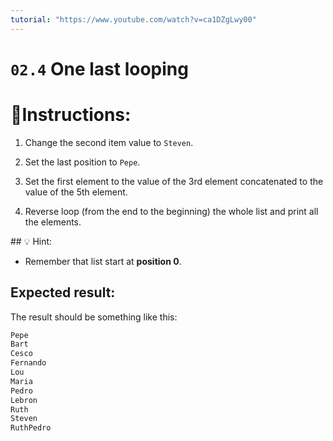 ```yaml
---
tutorial: "https://www.youtube.com/watch?v=ca1DZgLwy00"
---
```


# `02.4` One last looping

# 📝Instructions:

1. Change the second item value to `Steven`.

2. Set the last position to `Pepe`.

3. Set the first element to the value of the 3rd element concatenated to the value of the 5th element.

4. Reverse loop (from the end to the beginning) the whole list and print all the elements.

## 💡 Hint:

+ Remember that list start at **position 0**.

## Expected result:

The result should be something like this:
```py
Pepe
Bart
Cesco
Fernando
Lou
Maria
Pedro
Lebron
Ruth
Steven
RuthPedro
```
